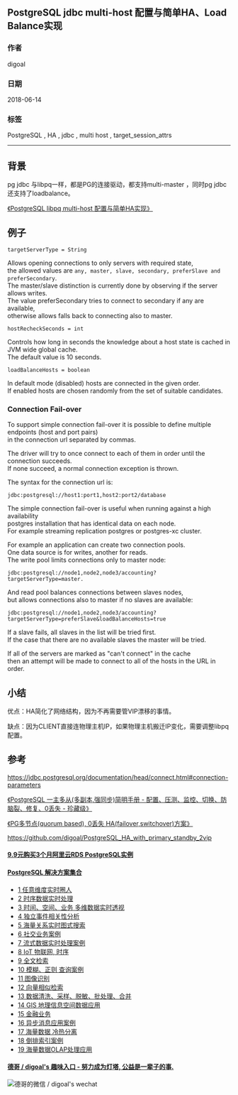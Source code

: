 ## PostgreSQL jdbc multi-host 配置与简单HA、Load Balance实现    
                                                               
### 作者                                                               
digoal                                                               
                                                               
### 日期                                                               
2018-06-14                                                             
                                                               
### 标签                                                               
PostgreSQL , HA , jdbc , multi host , target_session_attrs     
                                                               
----                                                               
                                                               
## 背景     
pg jdbc 与libpq一样，都是PG的连接驱动，都支持multi-master ，同时pg jdbc还支持了loadbalance。  
  
[《PostgreSQL libpq multi-host 配置与简单HA实现》](../201806/20180614_01.md)    
  
    
## 例子    
  
    
```  
targetServerType = String  
```  
  
Allows opening connections to only servers with required state,   
the allowed values are ```any, master, slave, secondary, preferSlave and preferSecondary```.   
The master/slave distinction is currently done by observing if the server allows writes.   
The value preferSecondary tries to connect to secondary if any are available,   
otherwise allows falls back to connecting also to master.  
  
```  
hostRecheckSeconds = int  
```  
  
Controls how long in seconds the knowledge about a host state is cached in JVM wide global cache.   
The default value is 10 seconds.  
  
```  
loadBalanceHosts = boolean  
```  
  
In default mode (disabled) hosts are connected in the given order.   
If enabled hosts are chosen randomly from the set of suitable candidates.  
  
  
  
### Connection Fail-over  
  
To support simple connection fail-over it is possible to define multiple endpoints (host and port pairs)   
in the connection url separated by commas.   
  
The driver will try to once connect to each of them in order until the connection succeeds.   
If none succeed, a normal connection exception is thrown.  
  
The syntax for the connection url is:  
  
```  
jdbc:postgresql://host1:port1,host2:port2/database  
```  
  
The simple connection fail-over is useful when running against a high availability   
postgres installation that has identical data on each node.   
For example streaming replication postgres or postgres-xc cluster.  
  
For example an application can create two connection pools.   
One data source is for writes, another for reads.   
The write pool limits connections only to master node:  
  
```  
jdbc:postgresql://node1,node2,node3/accounting?targetServerType=master.  
```  
  
And read pool balances connections between slaves nodes,   
but allows connections also to master if no slaves are available:  
  
```  
jdbc:postgresql://node1,node2,node3/accounting?targetServerType=preferSlave&loadBalanceHosts=true  
```  
  
If a slave fails, all slaves in the list will be tried first.  
If the case that there are no available slaves the master will be tried.   
  
If all of the servers are marked as "can't connect" in the cache   
then an attempt will be made to connect to all of the hosts in the URL in order.  
    
## 小结    
优点：HA简化了网络结构，因为不再需要管VIP漂移的事情。    
    
    
缺点：因为CLIENT直接连物理主机IP，如果物理主机搬迁IP变化，需要调整libpq配置。    
    
    
## 参考    
https://jdbc.postgresql.org/documentation/head/connect.html#connection-parameters  
    
[《PostgreSQL 一主多从(多副本,强同步)简明手册 - 配置、压测、监控、切换、防脑裂、修复、0丢失 - 珍藏级》](../201803/20180326_01.md)      
    
[《PG多节点(quorum based), 0丢失 HA(failover,switchover)方案》](../201706/20170612_02.md)      
    
https://github.com/digoal/PostgreSQL_HA_with_primary_standby_2vip    
      
  
  
  
  
  
  
  
  
  
  
  
  
  
  
  
  
  
  
  
  
  
  
  
  
  
  
  
  
  
  
  
  
  
  
  
  
  
  
  
  
  
  
  
  
  
  
  
  
  
  
  
  
  
  
  
#### [9.9元购买3个月阿里云RDS PostgreSQL实例](https://www.aliyun.com/database/postgresqlactivity "57258f76c37864c6e6d23383d05714ea")
  
  
#### [PostgreSQL 解决方案集合](https://yq.aliyun.com/topic/118 "40cff096e9ed7122c512b35d8561d9c8")
- [1 任意维度实时圈人](https://yq.aliyun.com/topic/118 "40cff096e9ed7122c512b35d8561d9c8")
- [2 时序数据实时处理](https://yq.aliyun.com/topic/118 "40cff096e9ed7122c512b35d8561d9c8")
- [3 时间、空间、业务 多维数据实时透视](https://yq.aliyun.com/topic/118 "40cff096e9ed7122c512b35d8561d9c8")
- [4 独立事件相关性分析](https://yq.aliyun.com/topic/118 "40cff096e9ed7122c512b35d8561d9c8")
- [5 海量关系实时图式搜索](https://yq.aliyun.com/topic/118 "40cff096e9ed7122c512b35d8561d9c8")
- [6 社交业务案例](https://yq.aliyun.com/topic/118 "40cff096e9ed7122c512b35d8561d9c8")
- [7 流式数据实时处理案例](https://yq.aliyun.com/topic/118 "40cff096e9ed7122c512b35d8561d9c8")
- [8 IoT 物联网, 时序](https://yq.aliyun.com/topic/118 "40cff096e9ed7122c512b35d8561d9c8")
- [9 全文检索](https://yq.aliyun.com/topic/118 "40cff096e9ed7122c512b35d8561d9c8")
- [10 模糊、正则 查询案例](https://yq.aliyun.com/topic/118 "40cff096e9ed7122c512b35d8561d9c8")
- [11 图像识别](https://yq.aliyun.com/topic/118 "40cff096e9ed7122c512b35d8561d9c8")
- [12 向量相似检索](https://yq.aliyun.com/topic/118 "40cff096e9ed7122c512b35d8561d9c8")
- [13 数据清洗、采样、脱敏、批处理、合并](https://yq.aliyun.com/topic/118 "40cff096e9ed7122c512b35d8561d9c8")
- [14 GIS 地理信息空间数据应用](https://yq.aliyun.com/topic/118 "40cff096e9ed7122c512b35d8561d9c8")
- [15 金融业务](https://yq.aliyun.com/topic/118 "40cff096e9ed7122c512b35d8561d9c8")
- [16 异步消息应用案例](https://yq.aliyun.com/topic/118 "40cff096e9ed7122c512b35d8561d9c8")
- [17 海量数据 冷热分离](https://yq.aliyun.com/topic/118 "40cff096e9ed7122c512b35d8561d9c8")
- [18 倒排索引案例](https://yq.aliyun.com/topic/118 "40cff096e9ed7122c512b35d8561d9c8")
- [19 海量数据OLAP处理应用](https://yq.aliyun.com/topic/118 "40cff096e9ed7122c512b35d8561d9c8")
  
  
#### [德哥 / digoal's 趣味入口 - 努力成为灯塔, 公益是一辈子的事.](https://github.com/digoal/blog/blob/master/README.md "22709685feb7cab07d30f30387f0a9ae")
  
  
![德哥的微信 / digoal's wechat](../pic/digoal_weixin.jpg "f7ad92eeba24523fd47a6e1a0e691b59")
  
